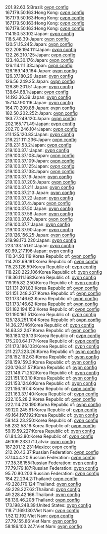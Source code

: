 201.92.63.5:Brazil: [ovpn config](vpn/201_92_63_5.ovpn)  
167.179.50.163:Hong Kong: [ovpn config](vpn/167_179_50_163.ovpn)  
167.179.50.163:Hong Kong: [ovpn config](vpn/167_179_50_163.ovpn)  
167.179.50.163:Hong Kong: [ovpn config](vpn/167_179_50_163.ovpn)  
167.179.50.163:Hong Kong: [ovpn config](vpn/167_179_50_163.ovpn)  
114.150.53.102:Japan: [ovpn config](vpn/114_150_53_102.ovpn)  
118.5.48.39:Japan: [ovpn config](vpn/118_5_48_39.ovpn)  
120.51.15.245:Japan: [ovpn config](vpn/120_51_15_245.ovpn)  
122.208.194.111:Japan: [ovpn config](vpn/122_208_194_111.ovpn)  
122.26.210.125:Japan: [ovpn config](vpn/122_26_210_125.ovpn)  
123.48.30.176:Japan: [ovpn config](vpn/123_48_30_176.ovpn)  
126.114.111.33:Japan: [ovpn config](vpn/126_114_111_33.ovpn)  
126.169.149.164:Japan: [ovpn config](vpn/126_169_149_164.ovpn)  
126.37.180.29:Japan: [ovpn config](vpn/126_37_180_29.ovpn)  
126.56.249.25:Japan: [ovpn config](vpn/126_56_249_25.ovpn)  
126.89.201.51:Japan: [ovpn config](vpn/126_89_201_51.ovpn)  
138.64.68.1:Japan: [ovpn config](vpn/138_64_68_1.ovpn)  
14.193.36.39:Japan: [ovpn config](vpn/14_193_36_39.ovpn)  
157.147.90.116:Japan: [ovpn config](vpn/157_147_90_116.ovpn)  
164.70.209.88:Japan: [ovpn config](vpn/164_70_209_88.ovpn)  
182.50.202.252:Japan: [ovpn config](vpn/182_50_202_252.ovpn)  
183.77.249.120:Japan: [ovpn config](vpn/183_77_249_120.ovpn)  
202.165.171.49:Japan: [ovpn config](vpn/202_165_171_49.ovpn)  
202.70.246.104:Japan: [ovpn config](vpn/202_70_246_104.ovpn)  
211.135.120.83:Japan: [ovpn config](vpn/211_135_120_83.ovpn)  
218.221.111.236:Japan: [ovpn config](vpn/218_221_111_236.ovpn)  
218.231.53.2:Japan: [ovpn config](vpn/218_231_53_2.ovpn)  
219.100.37.1:Japan: [ovpn config](vpn/219_100_37_1.ovpn)  
219.100.37.108:Japan: [ovpn config](vpn/219_100_37_108.ovpn)  
219.100.37.109:Japan: [ovpn config](vpn/219_100_37_109.ovpn)  
219.100.37.125:Japan: [ovpn config](vpn/219_100_37_125.ovpn)  
219.100.37.138:Japan: [ovpn config](vpn/219_100_37_138.ovpn)  
219.100.37.19:Japan: [ovpn config](vpn/219_100_37_19.ovpn)  
219.100.37.205:Japan: [ovpn config](vpn/219_100_37_205.ovpn)  
219.100.37.211:Japan: [ovpn config](vpn/219_100_37_211.ovpn)  
219.100.37.213:Japan: [ovpn config](vpn/219_100_37_213.ovpn)  
219.100.37.22:Japan: [ovpn config](vpn/219_100_37_22.ovpn)  
219.100.37.4:Japan: [ovpn config](vpn/219_100_37_4.ovpn)  
219.100.37.50:Japan: [ovpn config](vpn/219_100_37_50.ovpn)  
219.100.37.58:Japan: [ovpn config](vpn/219_100_37_58.ovpn)  
219.100.37.67:Japan: [ovpn config](vpn/219_100_37_67.ovpn)  
219.100.37.7:Japan: [ovpn config](vpn/219_100_37_7.ovpn)  
219.100.37.90:Japan: [ovpn config](vpn/219_100_37_90.ovpn)  
219.126.156.25:Japan: [ovpn config](vpn/219_126_156_25.ovpn)  
219.98.173.220:Japan: [ovpn config](vpn/219_98_173_220.ovpn)  
223.133.151.61:Japan: [ovpn config](vpn/223_133_151_61.ovpn)  
60.69.217.196:Japan: [ovpn config](vpn/60_69_217_196.ovpn)  
110.34.93.119:Korea Republic of: [ovpn config](vpn/110_34_93_119.ovpn)  
114.202.69.181:Korea Republic of: [ovpn config](vpn/114_202_69_181.ovpn)  
115.23.126.59:Korea Republic of: [ovpn config](vpn/115_23_126_59.ovpn)  
118.220.222.106:Korea Republic of: [ovpn config](vpn/118_220_222_106.ovpn)  
118.36.111.168:Korea Republic of: [ovpn config](vpn/118_36_111_168.ovpn)  
119.195.82.250:Korea Republic of: [ovpn config](vpn/119_195_82_250.ovpn)  
121.131.201.83:Korea Republic of: [ovpn config](vpn/121_131_201_83.ovpn)  
121.151.248.207:Korea Republic of: [ovpn config](vpn/121_151_248_207.ovpn)  
121.173.146.62:Korea Republic of: [ovpn config](vpn/121_173_146_62.ovpn)  
121.173.146.62:Korea Republic of: [ovpn config](vpn/121_173_146_62.ovpn)  
121.182.194.153:Korea Republic of: [ovpn config](vpn/121_182_194_153.ovpn)  
121.190.161.51:Korea Republic of: [ovpn config](vpn/121_190_161_51.ovpn)  
125.128.251.104:Korea Republic of: [ovpn config](vpn/125_128_251_104.ovpn)  
14.36.27.146:Korea Republic of: [ovpn config](vpn/14_36_27_146.ovpn)  
14.63.32.247:Korea Republic of: [ovpn config](vpn/14_63_32_247.ovpn)  
163.180.129.133:Korea Republic of: [ovpn config](vpn/163_180_129_133.ovpn)  
175.200.64.177:Korea Republic of: [ovpn config](vpn/175_200_64_177.ovpn)  
211.173.186.103:Korea Republic of: [ovpn config](vpn/211_173_186_103.ovpn)  
211.227.223.26:Korea Republic of: [ovpn config](vpn/211_227_223_26.ovpn)  
218.152.192.63:Korea Republic of: [ovpn config](vpn/218_152_192_63.ovpn)  
218.159.159.3:Korea Republic of: [ovpn config](vpn/218_159_159_3.ovpn)  
220.126.31.57:Korea Republic of: [ovpn config](vpn/220_126_31_57.ovpn)  
221.149.71.252:Korea Republic of: [ovpn config](vpn/221_149_71_252.ovpn)  
221.151.103.10:Korea Republic of: [ovpn config](vpn/221_151_103_10.ovpn)  
221.153.124.6:Korea Republic of: [ovpn config](vpn/221_153_124_6.ovpn)  
221.156.197.4:Korea Republic of: [ovpn config](vpn/221_156_197_4.ovpn)  
221.163.37.140:Korea Republic of: [ovpn config](vpn/221_163_37_140.ovpn)  
222.105.28.2:Korea Republic of: [ovpn config](vpn/222_105_28_2.ovpn)  
222.114.213.190:Korea Republic of: [ovpn config](vpn/222_114_213_190.ovpn)  
39.120.245.81:Korea Republic of: [ovpn config](vpn/39_120_245_81.ovpn)  
49.164.197.192:Korea Republic of: [ovpn config](vpn/49_164_197_192.ovpn)  
58.143.23.250:Korea Republic of: [ovpn config](vpn/58_143_23_250.ovpn)  
58.232.58.16:Korea Republic of: [ovpn config](vpn/58_232_58_16.ovpn)  
59.19.59.227:Korea Republic of: [ovpn config](vpn/59_19_59_227.ovpn)  
61.84.33.80:Korea Republic of: [ovpn config](vpn/61_84_33_80.ovpn)  
46.109.233.171:Latvia: [ovpn config](vpn/46_109_233_171.ovpn)  
187.201.12.231:Mexico: [ovpn config](vpn/187_201_12_231.ovpn)  
212.20.43.37:Russian Federation: [ovpn config](vpn/212_20_43_37.ovpn)  
37.144.4.20:Russian Federation: [ovpn config](vpn/37_144_4_20.ovpn)  
77.35.36.155:Russian Federation: [ovpn config](vpn/77_35_36_155.ovpn)  
77.79.179.187:Russian Federation: [ovpn config](vpn/77_79_179_187.ovpn)  
95.70.80.203:Russian Federation: [ovpn config](vpn/95_70_80_203.ovpn)  
184.22.234.2:Thailand: [ovpn config](vpn/184_22_234_2.ovpn)  
49.228.179.124:Thailand: [ovpn config](vpn/49_228_179_124.ovpn)  
49.228.227.62:Thailand: [ovpn config](vpn/49_228_227_62.ovpn)  
49.228.42.166:Thailand: [ovpn config](vpn/49_228_42_166.ovpn)  
58.136.46.208:Thailand: [ovpn config](vpn/58_136_46_208.ovpn)  
173.198.248.39:United States: [ovpn config](vpn/173_198_248_39.ovpn)  
118.71.169.130:Viet Nam: [ovpn config](vpn/118_71_169_130.ovpn)  
1.52.12.192:Viet Nam: [ovpn config](vpn/1_52_12_192.ovpn)  
27.79.155.86:Viet Nam: [ovpn config](vpn/27_79_155_86.ovpn)  
58.186.103.247:Viet Nam: [ovpn config](vpn/58_186_103_247.ovpn)  
